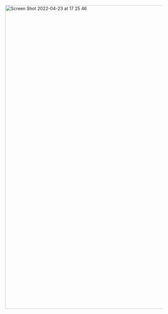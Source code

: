 <img width="970" alt="Screen Shot 2022-04-23 at 17 25 46" src="https://user-images.githubusercontent.com/45129483/164944961-0c0bb506-103f-48c5-8bb2-14356c3ec58a.png">
